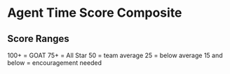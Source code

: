 # Agent Time Score Composite

## Score Ranges
100+ = GOAT
75+ = All Star
50 = team average
25 = below average
15 and below = encouragement needed